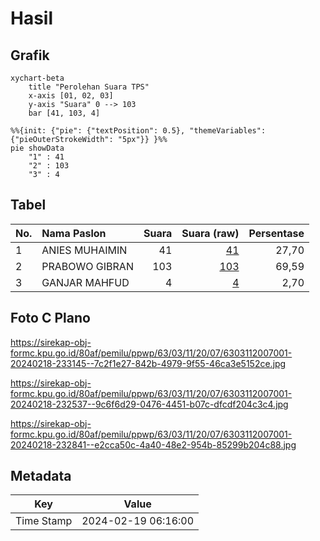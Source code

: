 # Hasil

## Grafik

```mermaid
xychart-beta
    title "Perolehan Suara TPS"
    x-axis [01, 02, 03]
    y-axis "Suara" 0 --> 103
    bar [41, 103, 4]
```

```mermaid
%%{init: {"pie": {"textPosition": 0.5}, "themeVariables": {"pieOuterStrokeWidth": "5px"}} }%%
pie showData
    "1" : 41
    "2" : 103
    "3" : 4
```

## Tabel

| No. | Nama Paslon    | Suara | Suara (raw) | Persentase |
|:--- |:-------------- | -----:| -----------:| ----------:|
| 1   | ANIES MUHAIMIN | 41    | [41][p-1]   | 27,70      |
| 2   | PRABOWO GIBRAN | 103   | [103][p-2]  | 69,59      |
| 3   | GANJAR MAHFUD  | 4     | [4][p-3]    | 2,70       |


[p-1]: https://github.com/gigit-pemilu/pemilu-2024/blob/main/pilpres/hitung-suara/sub/63-kalimantan-selatan/sub/03-banjar/sub/11-aranio/sub/2007-artain/sub/001-tps/sub/paslon-1.txt
[p-2]: https://github.com/gigit-pemilu/pemilu-2024/blob/main/pilpres/hitung-suara/sub/63-kalimantan-selatan/sub/03-banjar/sub/11-aranio/sub/2007-artain/sub/001-tps/sub/paslon-2.txt
[p-3]: https://github.com/gigit-pemilu/pemilu-2024/blob/main/pilpres/hitung-suara/sub/63-kalimantan-selatan/sub/03-banjar/sub/11-aranio/sub/2007-artain/sub/001-tps/sub/paslon-3.txt

## Foto C Plano

https://sirekap-obj-formc.kpu.go.id/80af/pemilu/ppwp/63/03/11/20/07/6303112007001-20240218-233145--7c2f1e27-842b-4979-9f55-46ca3e5152ce.jpg

https://sirekap-obj-formc.kpu.go.id/80af/pemilu/ppwp/63/03/11/20/07/6303112007001-20240218-232537--9c6f6d29-0476-4451-b07c-dfcdf204c3c4.jpg

https://sirekap-obj-formc.kpu.go.id/80af/pemilu/ppwp/63/03/11/20/07/6303112007001-20240218-232841--e2cca50c-4a40-48e2-954b-85299b204c88.jpg


## Metadata

| Key        | Value               |
| ---------- | ------------------- |
| Time Stamp | 2024-02-19 06:16:00 |



